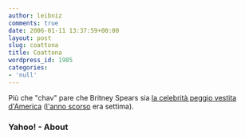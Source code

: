 ```yaml
---
author: leibniz
comments: true
date: 2006-01-11 13:37:59+00:00
layout: post
slug: coattona
title: Coattona
wordpress_id: 1985
categories:
- 'null'
---
```


Più che "chav" pare che Britney Spears sia [la celebrità peggio vestita d'America](http://news.yahoo.com/s/nm/20060111/od_uk_nm/oukoe_uk_life_worstdressed) ([l'anno scorso](http://fashion.about.com/od/bestworstdressedlists/a/blackwell04.htm) era settima).


### Yahoo! - About
